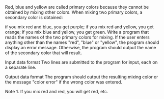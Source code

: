 Red, blue and yellow are called primary colors because they cannot be obtained by mixing other colors. When mixing two primary colors, a secondary color is obtained:

if you mix red and blue, you get purple;
if you mix red and yellow, you get orange;
if you mix blue and yellow, you get green.
Write a program that reads the names of the two primary colors for mixing. If the user enters anything other than the names "red", "blue" or "yellow", the program should display an error message. Otherwise, the program should output the name of the secondary color that will result.

Input data format
Two lines are submitted to the program for input, each on a separate line.

Output data format
The program should output the resulting mixing color or the message "color error" if the wrong color was entered.

Note 1. If you mix red and red, you will get red, etc.